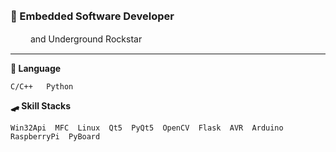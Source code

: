 　
### 📳 Embedded Software Developer

　　 and Underground Rockstar
    
---
**💯 Language**

    C/C++   Python


**🛹 Skill Stacks**

    Win32Api  MFC  Linux  Qt5  PyQt5  OpenCV  Flask  AVR  Arduino  RaspberryPi  PyBoard
　
